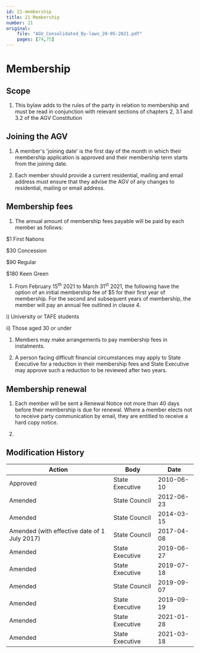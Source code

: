 ```yaml
---
id: 21-membership
title: 21 Membership
number: 21
original:
    file: "AGV_Consolidated_By-laws_20-05-2021.pdf"
    pages: [74,75]
---
```

# Membership

## Scope

1.  This bylaw adds to the rules of the party in relation to membership
    and must be read in conjunction with relevant sections of chapters
    2, 3.1 and 3.2 of the AGV Constitution

## Joining the AGV

1.  A member's 'joining date' is the first day of the month in which
    their membership application is approved and their membership term
    starts from the joining date.

2.  Each member should provide a current residential, mailing and email
    address must ensure that they advise the AGV of any changes to
    residential, mailing or email address.

## Membership fees

1.  The annual amount of membership fees payable will be paid by each
    member as follows:

$1 First Nations

$30 Concession

$90 Regular

$180 Keen Green

1.  From February 15<sup>th</sup> 2021 to March 31<sup>st</sup> 2021,
    the following have the option of an initial membership fee of $5 for
    their first year of membership. For the second and subsequent years
    of membership, the member will pay an annual fee outlined in
    clause 4.

i) University or TAFE students

ii) Those aged 30 or under

1.  Members may make arrangements to pay membership fees in instalments.

2.  A person facing difficult financial circumstances may apply to State
    Executive for a reduction in their membership fees and State
    Executive may approve such a reduction to be reviewed after two
    years.

## Membership renewal

1.  Each member will be sent a Renewal Notice not more than 40 days
    before their membership is due for renewal. Where a member elects
    not to receive party communication by email, they are entitled to
    receive a hard copy notice.

2.  


## Modification History

<table>
<colgroup>
<col style={{width: "58%"}} />
<col style={{width: "23%"}} />
<col style={{width: "17%"}} />
</colgroup>
<thead>
<tr className="header">
<th><strong>Action</strong></th>
<th><strong>Body</strong></th>
<th><strong>Date</strong></th>
</tr>
</thead>
<tbody>
<tr className="odd">
<td>Approved</td>
<td>State Executive</td>
<td>2010-06-10</td>
</tr>
<tr className="even">
<td>Amended</td>
<td>State Council</td>
<td>2012-06-23</td>
</tr>
<tr className="odd">
<td>Amended</td>
<td>State Council</td>
<td>2014-03-15</td>
</tr>
<tr className="even">
<td>Amended (with effective date of 1 July 2017)</td>
<td>State Council</td>
<td>2017-04-08</td>
</tr>
<tr className="odd">
<td>Amended</td>
<td>State Executive</td>
<td>2019-06-27</td>
</tr>
<tr className="even">
<td>Amended</td>
<td>State Executive</td>
<td>2019-07-18</td>
</tr>
<tr className="odd">
<td>Amended</td>
<td>State Council</td>
<td>2019-09-07</td>
</tr>
<tr className="even">
<td>Amended</td>
<td>State Executive</td>
<td>2019-09-19</td>
</tr>
<tr className="odd">
<td>Amended</td>
<td>State Executive</td>
<td>2021-01-28</td>
</tr>
<tr className="even">
<td>Amended</td>
<td>State Executive</td>
<td>2021-03-18</td>
</tr>
</tbody>
</table>
